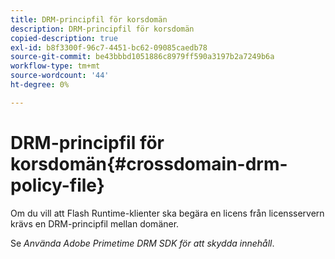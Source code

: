 ```yaml
---
title: DRM-principfil för korsdomän
description: DRM-principfil för korsdomän
copied-description: true
exl-id: b8f3300f-96c7-4451-bc62-09085caedb78
source-git-commit: be43bbbd1051886c8979ff590a3197b2a7249b6a
workflow-type: tm+mt
source-wordcount: '44'
ht-degree: 0%

---
```


# DRM-principfil för korsdomän{#crossdomain-drm-policy-file}

Om du vill att Flash Runtime-klienter ska begära en licens från licensservern krävs en DRM-principfil mellan domäner.

Se *Använda Adobe Primetime DRM SDK för att skydda innehåll*.
